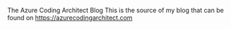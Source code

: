 The Azure Coding Architect Blog
This is the source of my blog that can be found on https://azurecodingarchitect.com